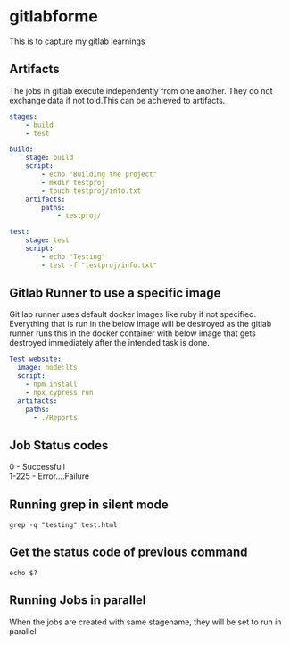 # gitlabforme
This is to capture my gitlab learnings

## Artifacts
The jobs in gitlab execute independently from one another. They do not exchange data if not told.This can be achieved to artifacts.
```yaml
stages:
    - build
    - test

build:
    stage: build
    script:
        - echo "Building the project"
        - mkdir testproj
        - touch testproj/info.txt
    artifacts:
        paths:
            - testproj/

test:
    stage: test
    script:
        - echo "Testing"
        - test -f "testproj/info.txt"
```
## Gitlab Runner to use a specific image
Git lab runner uses default docker images like ruby if not specified. Everything that is run in the below image will be destroyed as the gitlab runner runs this in the docker container with below image that gets destroyed immediately after the intended task is done.
```yaml
Test website:
  image: node:lts
  script:
    - npm install
    - npx cypress run
  artifacts:
    paths:
      - ./Reports
```
## Job Status codes
0 - Successfull <br>
1-225 - Error....Failure

## Running grep in silent mode
```linux
grep -q "testing" test.html
```

## Get the status code of previous command
```linux
echo $?
```
## Running Jobs in parallel
When the jobs are created with same stagename, they will be set to run in parallel
